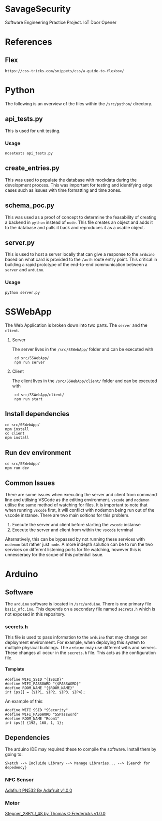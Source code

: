 # SavageSecurity

Software Engineering Practice Project.
IoT Door Opener
# References

## Flex

	https://css-tricks.com/snippets/css/a-guide-to-flexbox/


# Python

The following is an overview of the files within the `/src/python/` directory.
## api_tests.py

This is used for unit testing.

### Usage

	nosetests api_tests.py

## create_entries.py

This was used to populate the database with mockdata during the development process. This was important for testing and identifying edge cases such as issues with time formatting and time zones.

## schema_poc.py

This was used as a proof of concept to determine the feasability of creating a backend in `python` instead of `node`. This file creates an object and adds it to the database and pulls it back and reproduces it as a usable object.

## server.py

This is used to host a server locally that can give a response to the `arduino` based on what card is provided to the `/auth` route entry point. This critical in building a rapid prototype of the end-to-end communication between a `server` and `arduino`.

### Usage

	python server.py

# SSWebApp

The Web Application is broken down into two parts. The `server` and the `client`.

1. Server

	The server lives in the `/src/SSWebApp/` folder and can be executed with 
		
		cd src/SSWebApp/
		npm run server

2. Client

	The client lives in the `/src/SSWebApp/client/` folder and can be executed with 
	
		cd src/SSWebApp/client/
		npm run start
	
## Install dependencies

	
	cd src/SSWebApp/
	npm install
	cd client
	npm install
	


## Run dev environment

	cd src/SSWebApp/
	npm run dev

## Common Issues

There are some issues when executing the server and client from command line and utilising VSCode as the editing environment. `vscode` and `nodemon` utilise the same method of watching for files. It is important to note that when running `vscode` first, it will conflict with nodemon being run out of the vscode instanse. There are two main soltions for this problem.

1. Execute the server and client before starting the `vscode` instanse
2. Execute the server and client from within the `vscode` terminal 

Alternatively, this can be bypassed by not running these services with `nodemon` but rather just `node`.
A more indepth solution can be to run the two services on different listening ports for file watching, however this is unnesseracy for the scope of this potential issue.

# Arduino

## Software

The `arduino` software is located in `/src/arduino`. There is one primary file `basic_nfc.ino`. This depends on a secondary file named `secrets.h` which is not exposed in this repository.

### secrets.h

This file is used to pass information to the `arduino` that may change per deployment environment. For example, when deploying this system to multiple physical buildings. The `arduino` may use different wifis and servers. These changes all occur in the `secrets.h` file. This acts as the configuration file.

#### Template

	#define WIFI_SSID "{$SSID}"
	#define WIFI_PASSOWRD "{$PASSWORD}"
	#define ROOM_NAME "{$ROOM_NAME}"
	int ips[] = {$IP1, $IP2, $IP3, $IP4};

An example of this:

	#define WIFI_SSID "SSecurity"
	#define WIFI_PASSWORD "SSPassword"
	#define ROOM_NAME "Room1"
	int ips[] {192, 168, 1, 1};
## Dependencies

The arduino IDE may required these to compile the software. Install them by going to:

    Sketch --> Incluide Library --> Manage Libraries... --> {Search for depedency}

### NFC Sensor

[Adafruit PN532 By Adafruit v1.0.0](https://github.com/adafruit/Adafruit-PN532)

### Motor

[Stepper_28BYJ_48 by Thomas O Fredericks v1.0.0](https://github.com/thomasfredericks/Stepper_28BYJ_48/)
